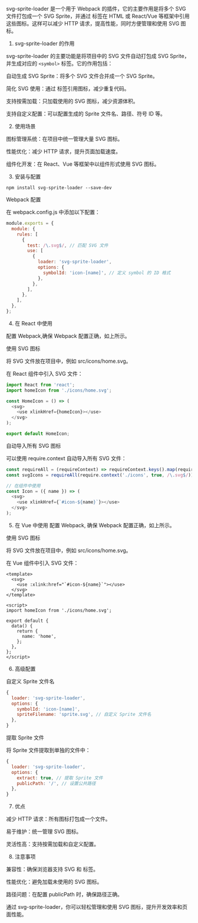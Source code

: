 svg-sprite-loader 是一个用于 Webpack 的插件，它的主要作用是将多个 SVG 文件打包成一个 SVG Sprite，并通过 <use> 标签在 HTML 或 React/Vue 等框架中引用这些图标。这样可以减少 HTTP 请求，提高性能，同时方便管理和使用 SVG 图标。

1. svg-sprite-loader 的作用

svg-sprite-loader 的主要功能是将项目中的 SVG 文件自动打包成 SVG Sprite，并生成对应的 `<symbol>` 标签。它的作用包括：

自动生成 SVG Sprite：将多个 SVG 文件合并成一个 SVG Sprite。

简化 SVG 使用：通过 <use> 标签引用图标，减少重复代码。

支持按需加载：只加载使用的 SVG 图标，减少资源体积。

支持自定义配置：可以配置生成的 Sprite 文件名、路径、符号 ID 等。

2. 使用场景
   
图标管理系统：在项目中统一管理大量 SVG 图标。

性能优化：减少 HTTP 请求，提升页面加载速度。

组件化开发：在 React、Vue 等框架中以组件形式使用 SVG 图标。

3. 安装与配置

`npm install svg-sprite-loader --save-dev`

Webpack 配置

在 webpack.config.js 中添加以下配置：

```javascript
module.exports = {
  module: {
    rules: [
      {
        test: /\.svg$/, // 匹配 SVG 文件
        use: [
          {
            loader: 'svg-sprite-loader',
            options: {
              symbolId: 'icon-[name]', // 定义 symbol 的 ID 格式
            },
          },
        ],
      },
    ],
  },
};
```

4. 在 React 中使用
   
配置 Webpack,确保 Webpack 配置正确，如上所示。

使用 SVG 图标

将 SVG 文件放在项目中，例如 src/icons/home.svg。

在 React 组件中引入 SVG 文件：

```javascript
import React from 'react';
import homeIcon from './icons/home.svg';

const HomeIcon = () => (
  <svg>
    <use xlinkHref={homeIcon}></use>
  </svg>
);

export default HomeIcon;
```
自动导入所有 SVG 图标

可以使用 require.context 自动导入所有 SVG 文件：

```javascript
const requireAll = (requireContext) => requireContext.keys().map(requireContext);
const svgIcons = requireAll(require.context('./icons', true, /\.svg$/));

// 在组件中使用
const Icon = ({ name }) => (
  <svg>
    <use xlinkHref={`#icon-${name}`}></use>
  </svg>
);
```

5. 在 Vue 中使用
配置 Webpack, 确保 Webpack 配置正确，如上所示。

使用 SVG 图标

将 SVG 文件放在项目中，例如 src/icons/home.svg。

在 Vue 组件中引入 SVG 文件：

```vue
<template>
  <svg>
    <use :xlink:href="`#icon-${name}`"></use>
  </svg>
</template>

<script>
import homeIcon from './icons/home.svg';

export default {
  data() {
    return {
      name: 'home',
    };
  },
};
</script>
```

6. 高级配置

自定义 Sprite 文件名

```js
{
  loader: 'svg-sprite-loader',
  options: {
    symbolId: 'icon-[name]',
    spriteFilename: 'sprite.svg', // 自定义 Sprite 文件名
  },
}
```

提取 Sprite 文件

将 Sprite 文件提取到单独的文件中：

```js
{
  loader: 'svg-sprite-loader',
  options: {
    extract: true, // 提取 Sprite 文件
    publicPath: '/', // 设置公共路径
  },
}
```

7. 优点

减少 HTTP 请求：所有图标打包成一个文件。

易于维护：统一管理 SVG 图标。

灵活性高：支持按需加载和自定义配置。

8. 注意事项

兼容性：确保浏览器支持 SVG 和 <use> 标签。

性能优化：避免加载未使用的 SVG 图标。

路径问题：在配置 publicPath 时，确保路径正确。

通过 svg-sprite-loader，你可以轻松管理和使用 SVG 图标，提升开发效率和页面性能。